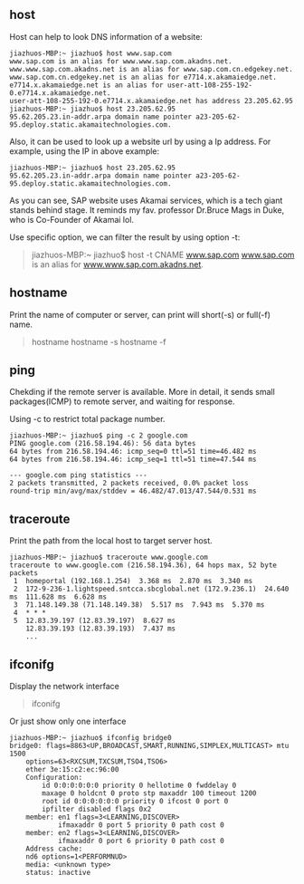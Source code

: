 ## host
Host can help to look DNS information of a website:
```
jiazhuos-MBP:~ jiazhuo$ host www.sap.com
www.sap.com is an alias for www.www.sap.com.akadns.net.
www.www.sap.com.akadns.net is an alias for www.sap.com.cn.edgekey.net.
www.sap.com.cn.edgekey.net is an alias for e7714.x.akamaiedge.net.
e7714.x.akamaiedge.net is an alias for user-att-108-255-192-0.e7714.x.akamaiedge.net.
user-att-108-255-192-0.e7714.x.akamaiedge.net has address 23.205.62.95
jiazhuos-MBP:~ jiazhuo$ host 23.205.62.95
95.62.205.23.in-addr.arpa domain name pointer a23-205-62-95.deploy.static.akamaitechnologies.com.
```

Also, it can be used to look up a website url by using a Ip address.
For example, using the IP in above example:
```
jiazhuos-MBP:~ jiazhuo$ host 23.205.62.95
95.62.205.23.in-addr.arpa domain name pointer a23-205-62-95.deploy.static.akamaitechnologies.com.
```
As you can see, SAP website uses Akamai services, which is a tech giant stands behind stage. It reminds my fav. professor Dr.Bruce Mags in Duke, who is Co-Founder of Akamai lol.

Use specific option, we can filter the result by using option -t:
> jiazhuos-MBP:~ jiazhuo$ host -t CNAME www.sap.com
> www.sap.com is an alias for www.www.sap.com.akadns.net.

## hostname
Print the name of computer or server, can print will short(-s) or full(-f) name.
> hostname
> hostname -s
> hostname -f

## ping
Chekding if the remote server is available. More in detail, it sends small packages(ICMP) to remote server, and waiting for response.

Using -c to restrict total package number.
```
jiazhuos-MBP:~ jiazhuo$ ping -c 2 google.com
PING google.com (216.58.194.46): 56 data bytes
64 bytes from 216.58.194.46: icmp_seq=0 ttl=51 time=46.482 ms
64 bytes from 216.58.194.46: icmp_seq=1 ttl=51 time=47.544 ms

--- google.com ping statistics ---
2 packets transmitted, 2 packets received, 0.0% packet loss
round-trip min/avg/max/stddev = 46.482/47.013/47.544/0.531 ms
```

## traceroute
Print the path from the local host to target server host.
```
jiazhuos-MBP:~ jiazhuo$ traceroute www.google.com
traceroute to www.google.com (216.58.194.36), 64 hops max, 52 byte packets
 1  homeportal (192.168.1.254)  3.368 ms  2.870 ms  3.340 ms
 2  172-9-236-1.lightspeed.sntcca.sbcglobal.net (172.9.236.1)  24.640 ms  111.628 ms  6.628 ms
 3  71.148.149.38 (71.148.149.38)  5.517 ms  7.943 ms  5.370 ms
 4  * * *
 5  12.83.39.197 (12.83.39.197)  8.627 ms
    12.83.39.193 (12.83.39.193)  7.437 ms
	...
```

## ifconifg
Display the network interface
> ifconifg

Or just show only one interface
```
jiazhuos-MBP:~ jiazhuo$ ifconfig bridge0
bridge0: flags=8863<UP,BROADCAST,SMART,RUNNING,SIMPLEX,MULTICAST> mtu 1500
	options=63<RXCSUM,TXCSUM,TSO4,TSO6>
	ether 3e:15:c2:ec:96:00 
	Configuration:
		id 0:0:0:0:0:0 priority 0 hellotime 0 fwddelay 0
		maxage 0 holdcnt 0 proto stp maxaddr 100 timeout 1200
		root id 0:0:0:0:0:0 priority 0 ifcost 0 port 0
		ipfilter disabled flags 0x2
	member: en1 flags=3<LEARNING,DISCOVER>
	        ifmaxaddr 0 port 5 priority 0 path cost 0
	member: en2 flags=3<LEARNING,DISCOVER>
	        ifmaxaddr 0 port 6 priority 0 path cost 0
	Address cache:
	nd6 options=1<PERFORMNUD>
	media: <unknown type>
	status: inactive
```